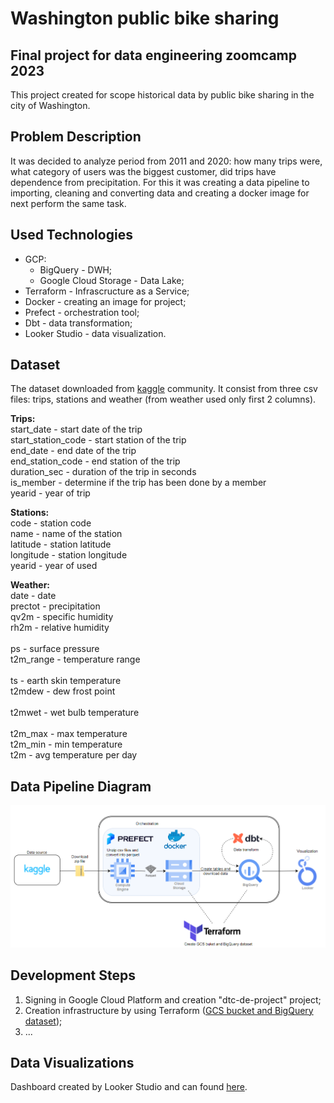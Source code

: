 # Washington public bike sharing
## Final project for data engineering zoomcamp 2023
This project created for scope historical data by public bike sharing in the city of Washington.

## Problem Description
It was decided to analyze period from 2011 and 2020: how many trips were, what category of users was the biggest customer, did trips have dependence from precipitation. For this it was creating a data pipeline to importing, cleaning and converting data and creating a docker image for next perform the same task.

## Used Technologies
- GCP:
    - BigQuery - DWH;
    - Google Cloud Storage - Data Lake;
- Terraform - Infrascructure as a Service;
- Docker - creating an image for project;
- Prefect - orchestration tool;
- Dbt - data transformation;
- Looker Studio - data visualization.

## Dataset
The dataset downloaded from [kaggle](https://www.kaggle.com/datasets/jeanmidev/public-bike-sharing-in-north-america) community. It consist from three csv files: trips, stations and weather (from weather used only first 2 columns).

**Trips:**<br>
start_date - start date of the trip<br>
start_station_code - start station of the trip<br>
end_date - end date of the trip<br>
end_station_code - end station of the trip<br>
duration_sec - duration of the trip in seconds<br>
is_member - determine if the trip has been done by a member<br>
yearid - year of trip

**Stations:**<br>
code - station code<br>
name - name of the station<br>
latitude - station latitude<br>
longitude - station longitude<br>
yearid - year of used<br>

**Weather:**<br>
date - date<br>
prectot - precipitation<br>
qv2m - specific humidity<br>
rh2m - relative humidity<br>	
ps - surface pressure<br>
t2m_range - temperature range<br>		
ts - earth skin temperature<br>
t2mdew - dew frost point<br>		
t2mwet - wet bulb temperature<br>		
t2m_max - max temperature<br>
t2m_min - min temperature<br>
t2m - avg temperature per day<br> 

## Data Pipeline Diagram 
![Diagram](https://github.com/DenisBosiak/de-zoomcamp-project/blob/main/images/pipeline_schema.png)
## Development Steps
1. Signing in Google Cloud Platform and creation "dtc-de-project" project;
2. Creation infrastructure by using Terraform ([GCS bucket and BigQuery dataset](https://github.com/DenisBosiak/de-zoomcamp-project/blob/main/images/bigquery_1.png));
3. ...

## Data Visualizations
Dashboard created by Looker Studio and can found [here](https://lookerstudio.google.com/reporting/d61853ad-3d05-48a9-9c89-0a4d443fc1a9).